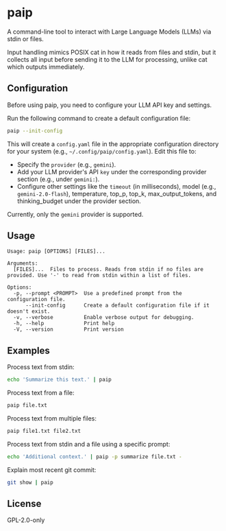 # paip

A command-line tool to interact with Large Language Models (LLMs) via stdin or files.

Input handling mimics POSIX cat in how it reads from files and stdin, but it collects all input before sending it to the LLM for processing, unlike cat which outputs immediately.

## Configuration

Before using paip, you need to configure your LLM API key and settings.

Run the following command to create a default configuration file:

```bash
paip --init-config
```

This will create a `config.yaml` file in the appropriate configuration directory for your system (e.g., `~/.config/paip/config.yaml`).
Edit this file to:
*   Specify the `provider` (e.g., `gemini`).
*   Add your LLM provider's API `key` under the corresponding provider section (e.g., under `gemini:`).
*   Configure other settings like the `timeout` (in milliseconds), model (e.g., `gemini-2.0-flash`), temperature, top_p, top_k, max_output_tokens, and thinking_budget under the provider section.

Currently, only the `gemini` provider is supported.

## Usage

```text
Usage: paip [OPTIONS] [FILES]...

Arguments:
  [FILES]...  Files to process. Reads from stdin if no files are provided. Use '-' to read from stdin within a list of files.

Options:
  -p, --prompt <PROMPT>  Use a predefined prompt from the configuration file.
      --init-config      Create a default configuration file if it doesn't exist.
  -v, --verbose          Enable verbose output for debugging.
  -h, --help             Print help
  -V, --version          Print version
```

## Examples

Process text from stdin:
```bash
echo 'Summarize this text.' | paip
```

Process text from a file:
```bash
paip file.txt
```

Process text from multiple files:
```bash
paip file1.txt file2.txt
```

Process text from stdin and a file using a specific prompt:
```bash
echo 'Additional context.' | paip -p summarize file.txt -
```

Explain most recent git commit:
```bash
git show | paip
```

## License

GPL-2.0-only
